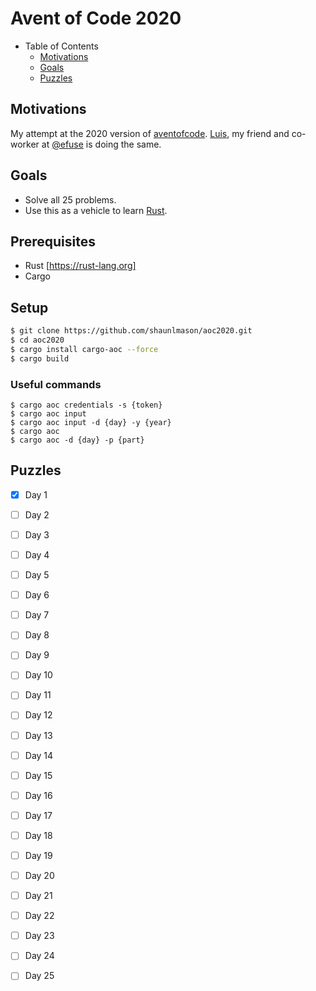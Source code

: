 # Avent of Code 2020

- Table of Contents
  - [Motivations](#motivations)
  - [Goals](#goals)
  - [Puzzles](#puzzles)

## Motivations
My attempt at the 2020 version of [aventofcode](https://adventofcode.com/2019). [Luis](https://github.com/luiscarlin/), my friend and co-worker at [@efuse](https://github.com/eFuse-Inc/) is doing the same.

## Goals
- Solve all 25 problems.
- Use this as a vehicle to learn [Rust](https://www.rust-lang.org/).

## Prerequisites
- Rust [https://rust-lang.org]
- Cargo

## Setup
```bash
$ git clone https://github.com/shaunlmason/aoc2020.git
$ cd aoc2020
$ cargo install cargo-aoc --force
$ cargo build
```

### Useful commands
```
$ cargo aoc credentials -s {token}
$ cargo aoc input
$ cargo aoc input -d {day} -y {year}
$ cargo aoc
$ cargo aoc -d {day} -p {part}
```

##  Puzzles
- [x] Day 1
- [ ] Day 2
- [ ] Day 3
- [ ] Day 4
- [ ] Day 5
- [ ] Day 6
- [ ] Day 7
- [ ] Day 8
- [ ] Day 9
- [ ] Day 10
- [ ] Day 11
- [ ] Day 12
- [ ] Day 13
- [ ] Day 14
- [ ] Day 15
- [ ] Day 16
- [ ] Day 17
- [ ] Day 18
- [ ] Day 19
- [ ] Day 20
- [ ] Day 21
- [ ] Day 22
- [ ] Day 23
- [ ] Day 24
- [ ] Day 25

